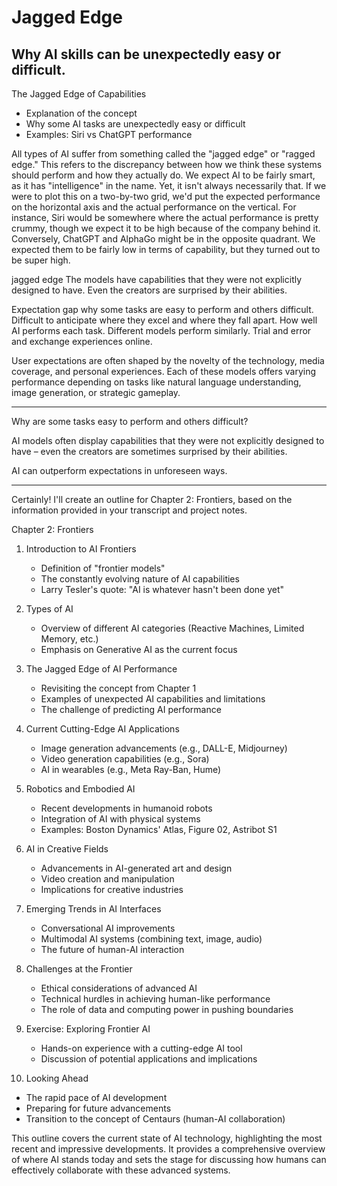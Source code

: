 # Jagged Edge
## Why AI skills can be unexpectedly easy or difficult.


The Jagged Edge of Capabilities
   - Explanation of the concept
   - Why some AI tasks are unexpectedly easy or difficult
   - Examples: Siri vs ChatGPT performance


All types of AI suffer from something called the "jagged edge" or "ragged edge." This refers to the discrepancy between how we think these systems should perform and how they actually do. We expect AI to be fairly smart, as it has "intelligence" in the name. Yet, it isn't always necessarily that. If we were to plot this on a two-by-two grid, we'd put the expected performance on the horizontal axis and the actual performance on the vertical. 
For instance, Siri would be somewhere where the actual performance is pretty crummy, though we expect it to be high because of the company behind it. Conversely, ChatGPT and AlphaGo might be in the opposite quadrant. We expected them to be fairly low in terms of capability, but they turned out to be super high. 

jagged edge
The models have capabilities that they were not explicitly designed to have. Even the creators are surprised by their abilities. 

Expectation gap
why some tasks are easy to perform and others difficult. Difficult to anticipate where they excel and where they fall apart.
How well AI performs each task.
Different models perform similarly.
Trial and error and exchange experiences online. 

User expectations are often shaped by the novelty of the technology, media coverage, and personal experiences. Each of these models offers varying performance depending on tasks like natural language understanding, image generation, or strategic gameplay.

---


Why are some tasks easy to perform and others difficult?

AI models often display capabilities that they were not explicitly designed to have – even the creators are sometimes surprised by their abilities.

AI can outperform expectations in unforeseen ways.

---




Certainly! I'll create an outline for Chapter 2: Frontiers, based on the information provided in your transcript and project notes.



Chapter 2: Frontiers

1. Introduction to AI Frontiers
   - Definition of "frontier models"
   - The constantly evolving nature of AI capabilities
   - Larry Tesler's quote: "AI is whatever hasn't been done yet"

2. Types of AI
   - Overview of different AI categories (Reactive Machines, Limited Memory, etc.)
   - Emphasis on Generative AI as the current focus

3. The Jagged Edge of AI Performance
   - Revisiting the concept from Chapter 1
   - Examples of unexpected AI capabilities and limitations
   - The challenge of predicting AI performance

4. Current Cutting-Edge AI Applications
   - Image generation advancements (e.g., DALL-E, Midjourney)
   - Video generation capabilities (e.g., Sora)
   - AI in wearables (e.g., Meta Ray-Ban, Hume)

5. Robotics and Embodied AI
   - Recent developments in humanoid robots
   - Integration of AI with physical systems
   - Examples: Boston Dynamics' Atlas, Figure 02, Astribot S1

6. AI in Creative Fields
   - Advancements in AI-generated art and design
   - Video creation and manipulation
   - Implications for creative industries

7. Emerging Trends in AI Interfaces
   - Conversational AI improvements
   - Multimodal AI systems (combining text, image, audio)
   - The future of human-AI interaction

8. Challenges at the Frontier
   - Ethical considerations of advanced AI
   - Technical hurdles in achieving human-like performance
   - The role of data and computing power in pushing boundaries

9. Exercise: Exploring Frontier AI
   - Hands-on experience with a cutting-edge AI tool
   - Discussion of potential applications and implications

10. Looking Ahead
   - The rapid pace of AI development
   - Preparing for future advancements
   - Transition to the concept of Centaurs (human-AI collaboration)

This outline covers the current state of AI technology, highlighting the most recent and impressive developments. It provides a comprehensive overview of where AI stands today and sets the stage for discussing how humans can effectively collaborate with these advanced systems.

